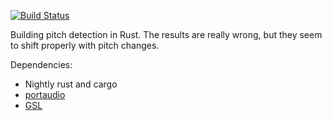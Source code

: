 [![Build Status](https://travis-ci.org/bfops/rust-pitch-detect.svg?branch=master)](https://travis-ci.org/bfops/rust-pitch-detect)

Building pitch detection in Rust. The results are really wrong, but they seem to shift properly with pitch changes.

Dependencies:

  * Nightly rust and cargo
  * [portaudio](http://www.portaudio.com/)
  * [GSL](http://www.gnu.org/software/gsl/)
